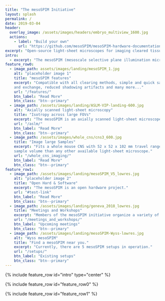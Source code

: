 ```yaml
---
title: "The mesoSPIM Initiative"
layout: splash
permalink: /
date: 2019-03-04
header:
  overlay_image: /assets/images/headers/embryo_multiview_1600.jpg
  actions:
    - label: "Build your own"
      url: "https://github.com/mesoSPIM/mesoSPIM-hardware-documentation"
excerpt: "Open-source light-sheet microscopes for imaging cleared tissue."
intro:
  - excerpt: "The mesoSPIM (mesoscale selective plane illumination microscopy) project creates open-hardware microscopy platforms for imaging cleared tissue. "
feature_row0:
  - image_path: assets/images/landing/mesoSPIM_1.jpg
    alt: "placeholder image 1"
    title: "mesoSPIM features"
    excerpt: "Compatible with all clearing methods, simple and quick sample mounting
    and exchange, reduced shadowing artifacts and many more..."
    url: "/features/"
    btn_label: "Read More"
    btn_class: "btn--primary"
  - image_path: /assets/images/landing/ASLM-VIP-landing-600.jpg
    alt: "Axially scanned light-sheet microscopy"
    title: "Isotropy across large FOVs"
    excerpt: "The mesoSPIM is an axially scanned light-sheet microscope (ASLM) for uniform z-resolution across the FOV."
    url: "/aslm/"
    btn_label: "Read More"
    btn_class: "btn--primary"
  - image_path: /assets/images/whole_cns/cns3_600.jpg
    title: "Image large Samples"
    excerpt: "Fits a whole mouse CNS with 52 x 52 x 102 mm travel range - a larger
    sample volume than any other available light-sheet microscope."
    url: "/whole_cns_imaging/"
    btn_label: "Read More"
    btn_class: "btn--primary"
feature_row1:
  - image_path: /assets/images/landing/mesoSPIM_V5_lowres.jpg
    alt: "placeholder image 2"
    title: "Open Hard & Software"
    excerpt: "The mesoSPIM is an open hardware project."
    url: "#test-link"
    btn_label: "Read More"
    btn_class: "btn--primary"
  - image_path: /assets/images/landing/geneva_2018_lowres.jpg
    title: "Meetings and Workshops"
    excerpt: "Members of the mesoSPIM initiative organize a variety of workshops for the community."
    url: "/meetings_and_workshops/"
    btn_label: "Upcoming meetings"
    btn_class: "btn--primary"
  - image_path: /assets/images/landing/mesoSPIM-Wyss-lowres.jpg
    alt: "Wyss mesoSPIM"
    title: "Find a mesoSPIM near you."
    excerpt: "Currently, there are 5 mesoSPIM setups in operation."
    url: "/setups/"
    btn_label: "Existing setups"
    btn_class: "btn--primary"
---
```

{% include feature_row id="intro" type="center" %}

{% include feature_row id="feature_row0" %}

{% include feature_row id="feature_row1" %}
